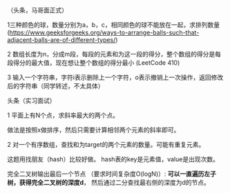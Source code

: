 （头条，马哥面正式）

1三种颜色的球，数量分别为a，b，c，相同颜色的球不能放在一起，求排列数量 (https://www.geeksforgeeks.org/ways-to-arrange-balls-such-that-adjacent-balls-are-of-different-types/)

2 数组长度为n，分成m段，每段的元素和为这一段的得分，整个数组的得分是每段得分的最大值，现在想让整个数组的得分最小 (LeetCode 410)

3 输入一个字符串，字符i表示删除上一个字符，o表示撤销上一次操作，返回修改后的字符串（同学转述，不太具体）



头条（实习面试）

1 平面上有N个点，求斜率最大的两个点。

做法是按照x做排序，然后只需要计算相邻两个元素的斜率即可。

2  对一个有序数组，查找和为target的两个元素的数量。可能有重复元素。

这题用找朋友（hash）比较好做。 hash表的key是元素值，value是出现次数。



完全二叉树输出最后一个节点 （要求时间复杂度O(logN)）:
**可以一直遍历左子树，获得完全二叉树的深度d**， 然后通过二分查找最右侧的深度为d的节点。